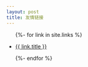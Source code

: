 ```yaml
---
layout: post
title: 友情链接
---
```


<ul>
    {%- for link in site.links %}
    <li>
        <p><a href="{{ link.url }}" title="{{ link.desc }}" target="_blank" >{{ link.title }}</a></p>
    </li>
    {%- endfor %}
</ul>
